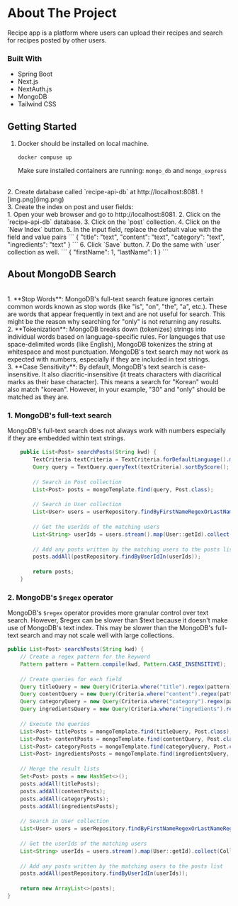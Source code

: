 # About The Project
Recipe app is a platform where users can upload their recipes and search for recipes posted by other users.

### Built With
- Spring Boot
- Next.js
- NextAuth.js
- MongoDB
- Tailwind CSS

## Getting Started
1. Docker should be installed on local machine.
    ```
    docker compuse up
    ```
    Make sure installed containers are running: `mongo_db` and `mongo_express`
<br />
2. Create database called `recipe-api-db` at http://localhost:8081.
![img.png](img.png)
<br />
3. Create the index on post and user fields:</br>
   1. Open your web browser and go to http://localhost:8081.
   2. Click on the `recipe-api-db`  database.
   3. Click on the `post` collection.
   4. Click on the `New Index` button.
   5. In the input field, replace the default value with the field and value pairs
      ```
      {
         "title": "text",
         "content": "text",
         "category": "text",
         "ingredients": "text"
      }
      ```
   6. Click `Save` button.
   7. Do the same with `user` collection as well.
      ```
      {
         "firstName": 1,
         "lastName": 1
      }
      ```

## About MongoDB Search
<br />
1. **Stop Words**: MongoDB's full-text search feature ignores certain common words known as stop words (like "is", "on", "the", "a", etc.). These are words that appear frequently in text and are not useful for search. This might be the reason why searching for "only" is not returning any results.
   <br />
2. **Tokenization**: MongoDB breaks down (tokenizes) strings into individual words based on language-specific rules. For languages that use space-delimited words (like English), MongoDB tokenizes the string at whitespace and most punctuation. MongoDB's text search may not work as expected with numbers, especially if they are included in text strings.
   <br />
3. **Case Sensitivity**: By default, MongoDB's text search is case-insensitive. It also diacritic-insensitive (it treats characters with diacritical marks as their base character). This means a search for "Korean" would also match "korean". However, in your example, "30" and "only" should be matched as they are.

### 1. MongoDB's full-text search
MongoDB's full-text search does not always work with numbers especially if they are embedded within text strings.
```java
    public List<Post> searchPosts(String kwd) {
        TextCriteria textCriteria = TextCriteria.forDefaultLanguage().matching(kwd);
        Query query = TextQuery.queryText(textCriteria).sortByScore();

        // Search in Post collection
        List<Post> posts = mongoTemplate.find(query, Post.class);

        // Search in User collection
        List<User> users = userRepository.findByFirstNameRegexOrLastNameRegex(kwd, kwd);

        // Get the userIds of the matching users
        List<String> userIds = users.stream().map(User::getId).collect(Collectors.toList());

        // Add any posts written by the matching users to the posts list
        posts.addAll(postRepository.findByUserIdIn(userIds));

        return posts;
    }
```

### 2. MongoDB's `$regex` operator
MongoDB's `$regex` operator provides more granular control over text search. However, $regex can be slower than $text because it doesn't make use of MongoDB's text index. This may be slower than the MongoDB's full-text search and may not scale well with large collections.

```java
public List<Post> searchPosts(String kwd) {
    // Create a regex pattern for the keyword
    Pattern pattern = Pattern.compile(kwd, Pattern.CASE_INSENSITIVE);

    // Create queries for each field
    Query titleQuery = new Query(Criteria.where("title").regex(pattern));
    Query contentQuery = new Query(Criteria.where("content").regex(pattern));
    Query categoryQuery = new Query(Criteria.where("category").regex(pattern));
    Query ingredientsQuery = new Query(Criteria.where("ingredients").regex(pattern));

    // Execute the queries
    List<Post> titlePosts = mongoTemplate.find(titleQuery, Post.class);
    List<Post> contentPosts = mongoTemplate.find(contentQuery, Post.class);
    List<Post> categoryPosts = mongoTemplate.find(categoryQuery, Post.class);
    List<Post> ingredientsPosts = mongoTemplate.find(ingredientsQuery, Post.class);

    // Merge the result lists
    Set<Post> posts = new HashSet<>();
    posts.addAll(titlePosts);
    posts.addAll(contentPosts);
    posts.addAll(categoryPosts);
    posts.addAll(ingredientsPosts);

    // Search in User collection
    List<User> users = userRepository.findByFirstNameRegexOrLastNameRegex(kwd, kwd);

    // Get the userIds of the matching users
    List<String> userIds = users.stream().map(User::getId).collect(Collectors.toList());

    // Add any posts written by the matching users to the posts list
    posts.addAll(postRepository.findByUserIdIn(userIds));

    return new ArrayList<>(posts);
}
```